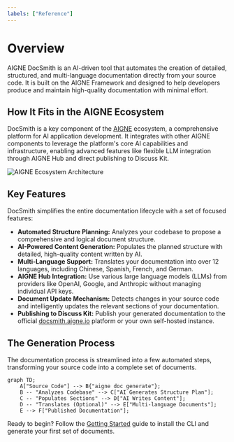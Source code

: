 ```yaml
---
labels: ["Reference"]
---
```


# Overview

AIGNE DocSmith is an AI-driven tool that automates the creation of detailed, structured, and multi-language documentation directly from your source code. It is built on the AIGNE Framework and designed to help developers produce and maintain high-quality documentation with minimal effort.

## How It Fits in the AIGNE Ecosystem

DocSmith is a key component of the [AIGNE](https://www.aigne.io) ecosystem, a comprehensive platform for AI application development. It integrates with other AIGNE components to leverage the platform's core AI capabilities and infrastructure, enabling advanced features like flexible LLM integration through AIGNE Hub and direct publishing to Discuss Kit.

![AIGNE Ecosystem Architecture](https://docsmith.aigne.io/image-bin/uploads/def424c20bbdb3c77483894fe0e22819.png)

## Key Features

DocSmith simplifies the entire documentation lifecycle with a set of focused features:

*   **Automated Structure Planning:** Analyzes your codebase to propose a comprehensive and logical document structure.
*   **AI-Powered Content Generation:** Populates the planned structure with detailed, high-quality content written by AI.
*   **Multi-Language Support:** Translates your documentation into over 12 languages, including Chinese, Spanish, French, and German.
*   **AIGNE Hub Integration:** Use various large language models (LLMs) from providers like OpenAI, Google, and Anthropic without managing individual API keys.
*   **Document Update Mechanism:** Detects changes in your source code and intelligently updates the relevant sections of your documentation.
*   **Publishing to Discuss Kit:** Publish your generated documentation to the official [docsmith.aigne.io](https://docsmith.aigne.io/app/) platform or your own self-hosted instance.

## The Generation Process

The documentation process is streamlined into a few automated steps, transforming your source code into a complete set of documents.

```mermaid
graph TD;
    A["Source Code"] --> B{"aigne doc generate"};
    B -- "Analyzes Codebase" --> C["AI Generates Structure Plan"];
    C -- "Populates Sections" --> D["AI Writes Content"];
    D -- "Translates (Optional)" --> E["Multi-language Documents"];
    E --> F["Published Documentation"];
```

Ready to begin? Follow the [Getting Started](./getting-started.md) guide to install the CLI and generate your first set of documents.